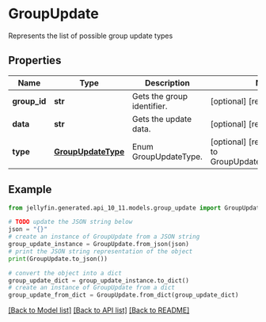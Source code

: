# GroupUpdate

Represents the list of possible group update types

## Properties

Name | Type | Description | Notes
------------ | ------------- | ------------- | -------------
**group_id** | **str** | Gets the group identifier. | [optional] [readonly] 
**data** | **str** | Gets the update data. | [optional] [readonly] 
**type** | [**GroupUpdateType**](GroupUpdateType.md) | Enum GroupUpdateType. | [optional] [readonly] [default to GroupUpdateType.USERLEFT]

## Example

```python
from jellyfin.generated.api_10_11.models.group_update import GroupUpdate

# TODO update the JSON string below
json = "{}"
# create an instance of GroupUpdate from a JSON string
group_update_instance = GroupUpdate.from_json(json)
# print the JSON string representation of the object
print(GroupUpdate.to_json())

# convert the object into a dict
group_update_dict = group_update_instance.to_dict()
# create an instance of GroupUpdate from a dict
group_update_from_dict = GroupUpdate.from_dict(group_update_dict)
```
[[Back to Model list]](../README.md#documentation-for-models) [[Back to API list]](../README.md#documentation-for-api-endpoints) [[Back to README]](../README.md)


